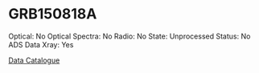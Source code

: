 # GRB150818A

Optical: No
Optical Spectra: No
Radio: No
State: Unprocessed
Status: No ADS Data
Xray: Yes

[Data Catalogue](GRB150818A%2000f68cb5c1474fff882894334faa0da6/Data%20Catalogue%2017da4d8c33e04e6a869519cd9783b4bc.csv)